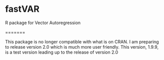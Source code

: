 fastVAR
=======

R package for Vector Autoregression

=======

This package is no longer compatible with what is on CRAN.  I am preparing
to release version 2.0 which is much more user friendly. This version, 1.9.9,
is a test version leading up to the release of version 2.0
